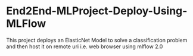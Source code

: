# End2End-MLProject-Deploy-Using-MLFlow

This project deploys an ElasticNet Model to solve a classification problem and then host it on remote uri i.e. web browser using mlflow 2.0
